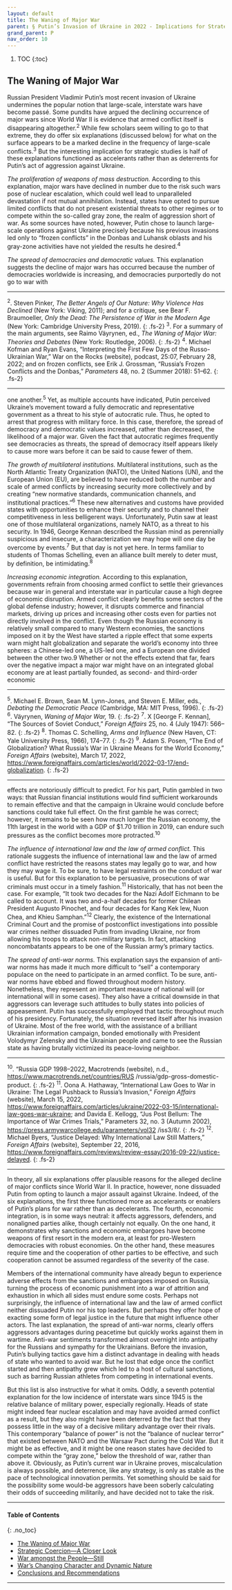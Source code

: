 ```yaml
---
layout: default
title: The Waning of Major War
parent: § Putin’s Invasion of Ukraine in 2022 - Implications for Strategic Studies   
grand_parent: P 
nav_order: 10 
---
```

<style>
.dont-break-out {
  /* These are technically the same, but use both */
  overflow-wrap: break-word;
  word-wrap: break-word;

     -ms-word-break: break-all;
  /* This is the dangerous one in WebKit, as it breaks things wherever */
  word-break: break-all;
  /* Instead use this non-standard one: */
  word-break: break-word;
}

.youtube-container {
    position: relative;
    width: 100%;
    height: 0;
    padding-bottom: 56.25%;
}
.youtube-video {
    position: absolute;
    top: 0;
    left: 0;
    width: 100%;
    height: 100%;
}

</style>

<div class="dont-break-out" markdown="1">

1. TOC
{:toc}

## The Waning of Major War
Russian President Vladimir Putin’s most recent invasion of Ukraine undermines the popular notion that large-scale, interstate wars have become passé. Some pundits have argued the declining occurrence of major wars since World War II is evidence that armed conflict itself is disappearing altogether.<sup>2</sup> While few scholars seem willing to go to that extreme, they do offer six explanations (discussed below) for what on the surface appears to be a marked decline in the frequency of large-scale conflicts.<sup>3</sup> But the interesting implication for strategic studies is half of these explanations functioned as accelerants rather than as deterrents for Putin’s act of aggression against Ukraine.

*The proliferation of weapons of mass destruction.* According to this explanation, major wars have declined in number due to the risk such wars pose of nuclear escalation, which could well lead to unparalleled devastation if not mutual annihilation. Instead, states have opted to pursue limited conflicts that do not present existential threats to other regimes or to compete within the so-called gray zone, the realm of aggression short of war. As some sources have noted, however, Putin chose to launch large-scale operations against Ukraine precisely because his previous invasions led only to “frozen conflicts” in the Donbas and Luhansk oblasts and his gray-zone activities have not yielded the results he desired.<sup>4</sup>

*The spread of democracies and democratic values.* This explanation suggests the decline of major wars has occurred because the number of democracies worldwide is increasing, and democracies purportedly do not go to war with

***
<sup>2</sup>. Steven Pinker, *The Better Angels of Our Nature: Why Violence Has Declined* (New York: Viking, 2011); and for a critique, see Bear F. Braumoeller, *Only the Dead: The Persistence of War in the Modern Age* (New York: Cambridge University Press, 2019). 
{: .fs-2}
<sup>3</sup>. For a summary of the main arguments, see Raimo Väyrynen, ed., *The Waning of Major War: Theories and Debates* (New York: Routledge, 2006). 
{: .fs-2}
<sup>4</sup>. Michael Kofman and Ryan Evans, “Interpreting the First Few Days of the Russo-Ukrainian War,” War on the Rocks (website), podcast, 25:07, February 28, 2022; and on frozen conflicts, see Erik J. Grossman, “Russia’s Frozen Conflicts and the Donbas,” *Parameters* 48, no. 2 (Summer 2018): 51–62.
{: .fs-2}
***

one another.<sup>5</sup> Yet, as multiple accounts have indicated, Putin perceived Ukraine’s movement toward a fully democratic and representative government as a threat to his style of autocratic rule. Thus, he opted to arrest that progress with military force. In this case, therefore, the spread of democracy and democratic values increased, rather than decreased, the likelihood of a major war. Given the fact that autocratic regimes frequently see democracies as threats, the spread of democracy itself appears likely to cause more wars before it can be said to cause fewer of them.

*The growth of multilateral institutions.* Multilateral institutions, such as the North Atlantic Treaty Organization (NATO), the United Nations (UN), and the European Union (EU), are believed to have reduced both the number and scale of armed conflicts by increasing security more collectively and by creating “new normative standards, communication channels, and institutional practices.”<sup>6</sup> These new alternatives and customs have provided states with opportunities to enhance their security and to channel their competitiveness in less belligerent ways. Unfortunately, Putin saw at least one of those multilateral organizations, namely NATO, as a threat to his security. In 1946, George Kennan described the Russian mind as perennially suspicious and insecure, a characterization we may hope will one day be overcome by events.<sup>7</sup> But that day is not yet here. In terms familiar to students of Thomas Schelling, even an alliance built merely to deter must, by definition, be intimidating.<sup>8</sup>

*Increasing economic integration.* According to this explanation, governments refrain from choosing armed conflict to settle their grievances because war in general and interstate war in particular cause a high degree of economic disruption. Armed conflict clearly benefits some sectors of the global defense industry; however, it disrupts commerce and financial markets, driving up prices and increasing other costs even for parties not directly involved in the conflict. Even though the Russian economy is relatively small compared to many Western economies, the sanctions imposed on it by the West have started a ripple effect that some experts warn might halt globalization and separate the world’s economy into three spheres: a Chinese-led one, a US-led one, and a European one divided between the other two.9 Whether or not the effects extend that far, fears over the negative impact a major war might have on an integrated global economy are at least partially founded, as second- and third-order economic

***
<sup>5</sup>. Michael E. Brown, Sean M. Lynn-Jones, and Steven E. Miller, eds., *Debating the Democratic Peace* (Cambridge, MA: MIT Press, 1996). 
{: .fs-2}
<sup>6</sup>. Väyrynen, *Waning of Major War,* 19. 
{: .fs-2}
<sup>7</sup>. X [George F. Kennan], “The Sources of Soviet Conduct,” *Foreign Affairs* 25, no. 4 (July 1947): 566–82. 
{: .fs-2}
<sup>8</sup>. Thomas C. Schelling, *Arms and Influence* (New Haven, CT: Yale University Press, 1966), 174–77.
{: .fs-2}
<sup>9</sup>. Adam S. Posen, “The End of Globalization? What Russia’s War in Ukraine Means for the World Economy,” *Foreign Affairs* (website), March 17, 2022, https://www.foreignaffairs.com/articles/world/2022-03-17/end-globalization.
{: .fs-2}
***

effects are notoriously difficult to predict. For his part, Putin gambled in two ways: that Russian financial institutions would find sufficient workarounds to remain effective and that the campaign in Ukraine would conclude before sanctions could take full effect. On the first gamble he was correct; however, it remains to be seen how much longer the Russian economy, the 11th largest in the world with a GDP of $1.70 trillion in 2019, can endure such pressures as the conflict becomes more protracted.<sup>10</sup>

*The influence of international law and the law of armed conflict.* This rationale suggests the influence of international law and the law of armed conflict have restricted the reasons states may legally go to war, and how they may wage it. To be sure, to have legal restraints on the conduct of war is useful. But for this explanation to be persuasive, prosecutions of war criminals must occur in a timely fashion.<sup>11</sup> Historically, that has not been the case. For example, “It took two decades for the Nazi Adolf Eichmann to be called to account. It was two and-a-half decades for former Chilean President Augusto Pinochet, and four decades for Kang Kek Iew, Nuon Chea, and Khieu Samphan.”<sup>12</sup> Clearly, the existence of the International Criminal Court and the promise of postconflict investigations into possible war crimes neither dissuaded Putin from invading Ukraine, nor from allowing his troops to attack non-military targets. In fact, attacking noncombatants appears to be one of the Russian army’s primary tactics.

*The spread of anti-war norms.* This explanation says the expansion of anti-war norms has made it much more difficult to “sell” a contemporary populace on the need to participate in an armed conflict. To be sure, anti-war norms have ebbed and flowed throughout modern history. Nonetheless, they represent an important measure of national will (or international will in some cases). They also have a critical downside in that aggressors can leverage such attitudes to bully states into policies of appeasement. Putin has successfully employed that tactic throughout much of his presidency. Fortunately, the situation reversed itself after his invasion of Ukraine. Most of the free world, with the assistance of a brilliant Ukrainian information campaign, bonded emotionally with President Volodymyr Zelensky and the Ukrainian people and came to see the Russian state as having brutally victimized its peace-loving neighbor.

***
<sup>10</sup>. “Russia GDP 1998–2022, Macrotrends (website), n.d., https://www.macrotrends.net/countries/RUS /russia/gdp-gross-domestic-product. 
{: .fs-2}
<sup>11</sup>. Oona A. Hathaway, “International Law Goes to War in Ukraine: The Legal Pushback to Russia’s Invasion,” *Foreign Affairs* (website), March 15, 2022, https://www.foreignaffairs.com/articles/ukraine/2022-03-15/international-law-goes-war-ukraine; and Davida E. Kellogg, “Jus Post Bellum: The Importance of War Crimes Trials,” Parameters 32, no. 3 (Autumn 2002), https://press.armywarcollege.edu/parameters/vol32 /iss3/8/.
{: .fs-2}
<sup>12</sup>. Michael Byers, “Justice Delayed: Why International Law Still Matters,” *Foreign Affairs* (website), September 22, 2016, https://www.foreignaffairs.com/reviews/review-essay/2016-09-22/justice-delayed.
{: .fs-2}
***

In theory, all six explanations offer plausible reasons for the alleged decline of major conflicts since World War II. In practice, however, none dissuaded Putin from opting to launch a major assault against Ukraine. Indeed, of the six explanations, the first three functioned more as accelerants or enablers of Putin’s plans for war rather than as decelerants. The fourth, economic integration, is in some ways neutral: it affects aggressors, defenders, and nonaligned parties alike, though certainly not equally. On the one hand, it demonstrates why sanctions and economic embargoes have become weapons of first resort in the modern era, at least for pro-Western democracies with robust economies. On the other hand, these measures require time and the cooperation of other parties to be effective, and such cooperation cannot be assumed regardless of the severity of the case.

Members of the international community have already begun to experience adverse effects from the sanctions and embargoes imposed on Russia, turning the process of economic punishment into a war of attrition and exhaustion in which all sides must endure some costs. Perhaps not surprisingly, the influence of international law and the law of armed conflict neither dissuaded Putin nor his top leaders. But perhaps they offer hope of exacting some form of legal justice in the future that might influence other actors. The last explanation, the spread of anti-war norms, clearly offers aggressors advantages during peacetime but quickly works against them in wartime. Anti-war sentiments transformed almost overnight into antipathy for the Russians and sympathy for the Ukrainians. Before the invasion, Putin’s bullying tactics gave him a distinct advantage in dealing with heads of state who wanted to avoid war. But he lost that edge once the conflict started and then antipathy grew which led to a host of cultural sanctions, such as barring Russian athletes from competing in international events.

But this list is also instructive for what it omits. Oddly, a seventh potential explanation for the low incidence of interstate wars since 1945 is the relative balance of military power, especially regionally. Heads of state might indeed fear nuclear escalation and may have avoided armed conflict as a result, but they also might have been deterred by the fact that they possess little in the way of a decisive military advantage over their rivals. This contemporary “balance of power” is not the “balance of nuclear terror” that existed between NATO and the Warsaw Pact during the Cold War. But it might be as effective, and it might be one reason states have decided to compete within the “gray zone,” below the threshold of war, rather than above it. Obviously, as Putin’s current war in Ukraine proves, miscalculation is always possible, and deterrence, like any strategy, is only as stable as the pace of technological innovation permits. Yet something should be said for the possibility some would-be aggressors have been soberly calculating their odds of succeeding militarily, and have decided not to take the risk.

***

#### Table of Contents
{: .no_toc}

<ul><li> <a href="/docs/P/Putin’s-Invasion-of-Ukraine-in-2022-Implications-for-Strategic-Studies-1/">
The Waning of Major War</a></li><li> <a href="/docs/P/Putin’s-Invasion-of-Ukraine-in-2022-Implications-for-Strategic-Studies-2/">
Strategic Coercion—A Closer Look</a></li><li> <a href="/docs/P/Putin’s-Invasion-of-Ukraine-in-2022-Implications-for-Strategic-Studies-3/">
War amongst the People—Still</a></li><li> <a href="/docs/P/Putin’s-Invasion-of-Ukraine-in-2022-Implications-for-Strategic-Studies-4/">
War’s Changing Character and Dynamic Nature</a></li><li> <a href="/docs/P/Putin’s-Invasion-of-Ukraine-in-2022-Implications-for-Strategic-Studies-5/">
Conclusions and Recommendations</a></li></ul>

***

</div>
